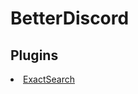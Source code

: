 <h1>BetterDiscord</h1>
<h2>Plugins</h2>
<li><a href="https://github.com/Pretextor/BetterDiscordStuff/blob/main/Plugins/ExactSearch.js">ExactSearch</a></li>

